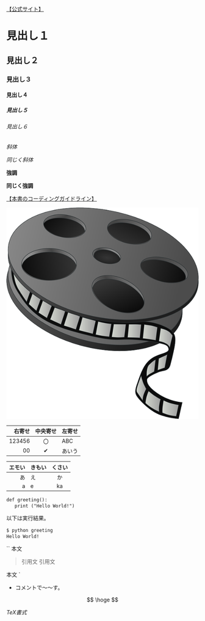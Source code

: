 

[【公式サイト】](https://gist.github.com/LambdaNote/0d33b7d8284a3c99cffd1a5aa83c115f)

# 見出し１
## 見出し２
### 見出し３
#### 見出し４
##### 見出し５
###### 見出し６

*斜体*

_同じく斜体_

**強調**

__同じく強調__

[【本書のコーディングガイドライン】](https://github.com/nori44/coding-guidelines)

![サンプル画像](images/film-reel-147631_640.png)

| 右寄せ | 中央寄せ | 左寄せ |
| -----: | :------: | :----  |
| 123456 | 〇       | ABC   |
| 00     | ✔       | あいう |

|エモい| きもい|くさい|
| -: | :- | :-: |
|あ|え|か|
|a|e|ka|

```{}
def greeting():
   print ("Hello World!")
```

以下は実行結果。

```{}
$ python greeting
Hello World!
```

``
本文

> 引用文
> 引用文

本文
`

* コメントで〜〜す。

$$
\hoge
$$

$TeX書式$





